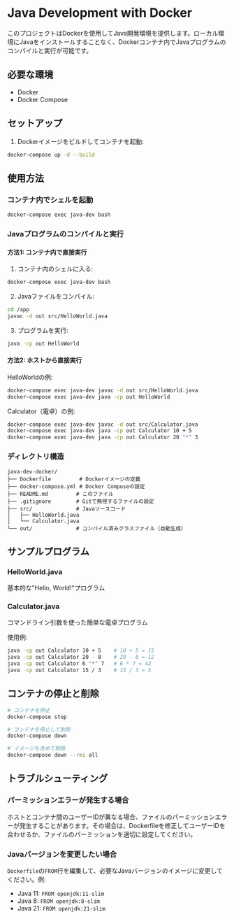 # Java Development with Docker

このプロジェクトはDockerを使用してJava開発環境を提供します。ローカル環境にJavaをインストールすることなく、Dockerコンテナ内でJavaプログラムのコンパイルと実行が可能です。

## 必要な環境

- Docker
- Docker Compose

## セットアップ

1. Dockerイメージをビルドしてコンテナを起動:
```bash
docker-compose up -d --build
```

## 使用方法

### コンテナ内でシェルを起動

```bash
docker-compose exec java-dev bash
```

### Javaプログラムのコンパイルと実行

#### 方法1: コンテナ内で直接実行

1. コンテナ内のシェルに入る:
```bash
docker-compose exec java-dev bash
```

2. Javaファイルをコンパイル:
```bash
cd /app
javac -d out src/HelloWorld.java
```

3. プログラムを実行:
```bash
java -cp out HelloWorld
```

#### 方法2: ホストから直接実行

HelloWorldの例:
```bash
docker-compose exec java-dev javac -d out src/HelloWorld.java
docker-compose exec java-dev java -cp out HelloWorld
```

Calculator（電卓）の例:
```bash
docker-compose exec java-dev javac -d out src/Calculator.java
docker-compose exec java-dev java -cp out Calculator 10 + 5
docker-compose exec java-dev java -cp out Calculator 20 "*" 3
```

### ディレクトリ構造

```
java-dev-docker/
├── Dockerfile         # Dockerイメージの定義
├── docker-compose.yml # Docker Composeの設定
├── README.md         # このファイル
├── .gitignore        # Gitで無視するファイルの設定
├── src/              # Javaソースコード
│   ├── HelloWorld.java
│   └── Calculator.java
└── out/              # コンパイル済みクラスファイル（自動生成）
```

## サンプルプログラム

### HelloWorld.java
基本的な"Hello, World!"プログラム

### Calculator.java
コマンドライン引数を使った簡単な電卓プログラム

使用例:
```bash
java -cp out Calculator 10 + 5    # 10 + 5 = 15
java -cp out Calculator 20 - 8    # 20 - 8 = 12
java -cp out Calculator 6 "*" 7   # 6 * 7 = 42
java -cp out Calculator 15 / 3    # 15 / 3 = 5
```

## コンテナの停止と削除

```bash
# コンテナを停止
docker-compose stop

# コンテナを停止して削除
docker-compose down

# イメージも含めて削除
docker-compose down --rmi all
```

## トラブルシューティング

### パーミッションエラーが発生する場合
ホストとコンテナ間のユーザーIDが異なる場合、ファイルのパーミッションエラーが発生することがあります。その場合は、Dockerfileを修正してユーザーIDを合わせるか、ファイルのパーミッションを適切に設定してください。

### Javaバージョンを変更したい場合
`Dockerfile`の`FROM`行を編集して、必要なJavaバージョンのイメージに変更してください。例:
- Java 11: `FROM openjdk:11-slim`
- Java 8: `FROM openjdk:8-slim`
- Java 21: `FROM openjdk:21-slim`